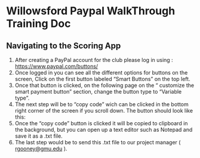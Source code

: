 # Willowsford Paypal WalkThrough Training Doc

## Navigating to the Scoring App
1. After creating a PayPal account for the club please log in using : https://www.paypal.com/buttons/ 
2. Once logged in you can see all the different options for buttons on the screen, Click on the first button labeled “Smart Buttons” on the top left. 
3. Once that button is clicked, on the following page on the “ customize the smart payment button” section, change the button type to “Variable type”.
4. The next step will be to “copy code” wich can be clicked in the bottom right corner of the screen if you scroll down. The button should look like this:
5.  Once the “copy code” button is clicked it will be copied to clipboard in the background, but you can open up a text editor such as Notepad and save it as a .txt file.
6. The last step would be to send this .txt file to our project manager ( rgooney@gmu.edu ).


